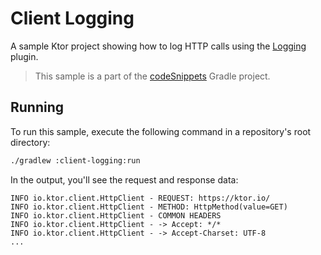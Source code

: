 # Client Logging

A sample Ktor project showing how to log HTTP calls using the [Logging](https://ktor.io/docs/client-logging.html) plugin.
> This sample is a part of the [codeSnippets](../../README.md) Gradle project.

## Running

To run this sample, execute the following command in a repository's root directory:

```bash
./gradlew :client-logging:run
```

In the output, you'll see the request and response data:
```
INFO io.ktor.client.HttpClient - REQUEST: https://ktor.io/
INFO io.ktor.client.HttpClient - METHOD: HttpMethod(value=GET)
INFO io.ktor.client.HttpClient - COMMON HEADERS
INFO io.ktor.client.HttpClient - -> Accept: */*
INFO io.ktor.client.HttpClient - -> Accept-Charset: UTF-8
...
```